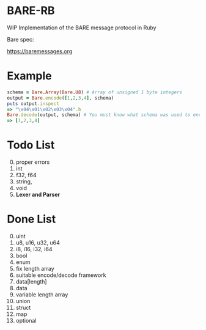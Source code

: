 # BARE-RB

WIP Implementation of the BARE message protocol in Ruby

Bare spec:

https://baremessages.org


# Example
```ruby
schema = Bare.Array(Bare.U8) # Array of unsigned 1 byte integers
output = Bare.encode([1,2,3,4], schema)
puts output.inspect
=> "\x04\x01\x02\x03\x04".b
Bare.decode(output, schema) # You must know what schema was used to encdoe data to decode it
=> [1,2,3,4]
```

# Todo List
0. proper errors
1. int
2. f32, f64
3. string,
4. void
5. **Lexer and Parser**

# Done List
0. uint
1. u8, u16, u32, u64
2. i8, i16, i32, i64
3. bool
4. enum
5. fix length array
6. suitable encode/decode framework
7. data[length]
8. data
9. variable length array
10. union
11. struct
12. map
13. optional

